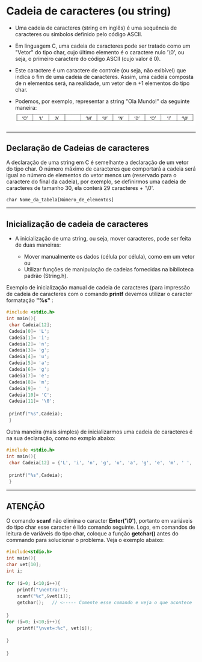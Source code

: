 # Cadeia de caracteres (ou string)

+ Uma cadeia de caracteres (string em inglês) é uma sequência de caracteres ou símbolos definido pelo código ASCII. 

+ Em linguagem C, uma cadeia de caracteres pode ser tratado como um "Vetor" do tipo char, cujo último elemento é o caractere nulo '\0', ou seja, o primeiro caractere do código ASCII (cujo valor é 0). 

+ Este caractere é um caractere de controle (ou seja, não exibível) que indica o fim de uma cadeia de caracteres. Assim, uma cadeia composta de n elementos será, na realidade, um vetor de n +1 elementos do tipo char. 

+ Podemos, por exemplo, representar a string "Ola Mundo!" da seguinte maneira: 
![programa](/markdowns/olamundo.gif)

---
Declaração de Cadeias de caracteres
---
A declaração de uma string em C é semelhante a declaração de um  vetor do tipo char. O número máximo de caracteres que comportará a cadeia será igual ao número de elementos do vetor menos um (reservado para o caractere do final da cadeia), por exemplo, se definirmos uma cadeia de caracteres de tamanho 30, ela conterá 29 caracteres + '\0'. 

```
char Nome_da_tabela[Número_de_elementos]
```
---
Inicialização de cadeia de caracteres
---
+ A inicialização de uma string, ou seja, mover caracteres, pode ser feita de duas maneiras:

  + Mover manualmente os dados (célula por célula), como em um vetor ou
  + Utilizar funções de manipulação de cadeias fornecidas na biblioteca padrão (String.h).

Exemplo de inicialização manual de cadeia de caracteres (para impressão de cadeia de caracteres com o comando <b>printf</b> devemos utilizar o caracter formatação <b>"%s"</b> : 
``` C runnable
#include <stdio.h> 
int main(){ 
 char Cadeia[12]; 
 Cadeia[0]= 'L'; 
 Cadeia[1]= 'i'; 
 Cadeia[2]= 'n'; 
 Cadeia[3]= 'g'; 
 Cadeia[4]= 'u'; 
 Cadeia[5]= 'a'; 
 Cadeia[6]= 'g'; 
 Cadeia[7]= 'e';
 Cadeia[8]= 'm';
 Cadeia[9]= ' ';
 Cadeia[10]= 'C';
 Cadeia[11]= '\0'; 
 
 printf("%s",Cadeia);
 }
```

Outra maneira (mais simples) de inicializarmos uma cadeia de caracteres é na sua declaração, como no exmplo abaixo: 
``` C runnable
#include <stdio.h> 
int main(){ 
 char Cadeia[12] = {'L', 'i', 'n', 'g', 'u', 'a', 'g', 'e', 'm', ' ', 'C', '\0'}; 
 
 printf("%s",Cadeia);
 }
```

---
ATENÇÃO
---
O comando <b>scanf</b> não elimina o caracter <b>Enter('\0')</b>, portanto em variáveis do tipo char esse caracter é lido comando seguinte. Logo, em comandos de leitura de variáveis do tipo char, coloque a função <b>getchar()</b> antes do commando para solucionar o problema. Veja o exemplo abaixo:
```C
#include<stdio.h>
int main(){
char vet[10];
int i;

for (i=0; i<10;i++){
    printf("\nentra:");
    scanf("%c",&vet[i]);
    getchar();   // <----- Comente esse comando e veja o que acontece

}
for (i=0; i<10;i++){
    printf("\nvet=:%c", vet[i]);

}

}

```
